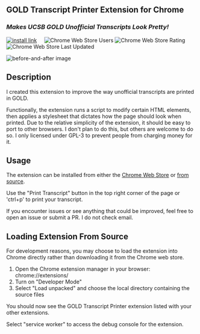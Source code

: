 ## __GOLD Transcript Printer Extension for Chrome__
### _Makes UCSB GOLD Unofficial Transcripts Look Pretty!_

<a href="https://chromewebstore.google.com/detail/gold-transcript-printer/jlkffenkhidahbeblokodpokpgmnglbb"><img src="https://img.shields.io/badge/Chrome_Web_Store-Install-blue?logo=chromewebstore&logoColor=white" alt="install link" /></a>&nbsp;&nbsp;&nbsp;&nbsp;
<img alt="Chrome Web Store Users" src="https://img.shields.io/chrome-web-store/users/jlkffenkhidahbeblokodpokpgmnglbb" />
<img alt="Chrome Web Store Rating" src="https://img.shields.io/chrome-web-store/rating/jlkffenkhidahbeblokodpokpgmnglbb" />
<img alt="Chrome Web Store Last Updated" src="https://img.shields.io/chrome-web-store/last-updated/jlkffenkhidahbeblokodpokpgmnglbb" />

<img src="https://i.ibb.co/dgd5wxq/screenshot1-clipped.jpg"  alt="before-and-after image" />

## __Description__

I created this extension to improve the way unofficial transcripts are printed in GOLD. 

Functionally, the extension runs a script to modify certain HTML elements, then applies a stylesheet that dictates how the page should look when printed. Due to the relative simplicity of the extension, it should be easy to port to other browsers. I don't plan to do this, but others are welcome to do so. I only licensed under GPL-3 to prevent people from charging money for it.

## __Usage__

The extension can be installed from either the [Chrome Web Store](https://chromewebstore.google.com/detail/gold-transcript-printer/jlkffenkhidahbeblokodpokpgmnglbb) or [from source](#loading-extension-from-source).

Use the "Print Transcript" button in the top right corner of the page or 'ctrl+p' to print your transcript.

If you encounter issues or see anything that could be improved, feel free to open an issue or submit a PR. I do not check email.

## __Loading Extension From Source__

For development reasons, you may choose to load the extension into Chrome directly rather than downloading it from the Chrome web store.

1. Open the Chrome extension manager in your browser: chrome://extensions/
2. Turn on "Developer Mode"
3. Select "Load unpacked" and choose the local directory containing the source files

You should now see the GOLD Transcript Printer extension listed with your other extensions.

Select "service worker" to access the debug console for the extension.

